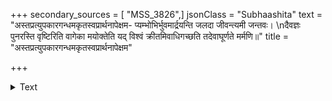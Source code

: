 +++
secondary_sources = [ "MSS_3826",]
jsonClass = "Subhaashita"
text = "अस्तप्रत्युपकारगन्धमकृतस्वप्रार्थनापेक्षम- प्यम्भोभिर्भुवमार्द्रयन्ति जलदा जीवन्त्यमी जन्तवः।  \nदैवज्ञः पुनरस्ति वृष्टिरिति वागेका मयोक्तेति यद् विश्वं क्रीतमिवाधिगच्छति तदेवाघूर्णते मर्मणि॥"
title = "अस्तप्रत्युपकारगन्धमकृतस्वप्रार्थनापेक्षम"

+++

<details><summary>Text</summary>

अस्तप्रत्युपकारगन्धमकृतस्वप्रार्थनापेक्षम- प्यम्भोभिर्भुवमार्द्रयन्ति जलदा जीवन्त्यमी जन्तवः।  
दैवज्ञः पुनरस्ति वृष्टिरिति वागेका मयोक्तेति यद् विश्वं क्रीतमिवाधिगच्छति तदेवाघूर्णते मर्मणि॥
</details>
